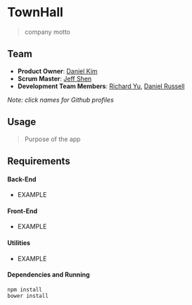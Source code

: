 # TownHall

>company motto

## Team

* **Product Owner**: [Daniel Kim](http://github.com/DeeHKim)
* **Scrum Master**: [Jeff Shen](https://github.com/jshen212)
* **Development Team Members**: [Richard Yu](https://github.com/ryu323), [Daniel Russell](https://github.com/danielrussellLA)

*Note: click names for Github profiles*

## Usage
>Purpose of the app

## Requirements
#### Back-End
* EXAMPLE

#### Front-End
* EXAMPLE

#### Utilities
* EXAMPLE

#### Dependencies and Running
~~~~
npm install
bower install
~~~~
